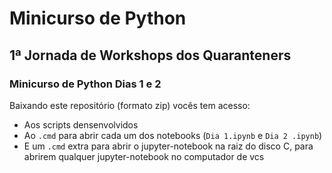 # Minicurso de Python
## 1ª Jornada de Workshops dos Quaranteners
### Minicurso de Python Dias 1 e 2

Baixando este repositório (formato zip) vocês tem acesso:
* Aos scripts densenvolvidos
* Ao ``.cmd`` para abrir cada um dos notebooks (``Dia 1.ipynb`` e ``Dia 2 .ipynb``) 
* E um ``.cmd`` extra para abrir o jupyter-notebook na raiz do disco C, para abrirem qualquer jupyter-notebook no computador de vcs
